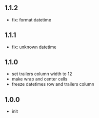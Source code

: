 ## 1.1.2
* fix: format datetime

## 1.1.1
* fix: unknown datetime

## 1.1.0
* set trailers column width to 12
* make wrap and center cells
* freeze datetimes row and trailers column

## 1.0.0
* init
